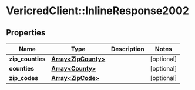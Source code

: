 # VericredClient::InlineResponse2002

## Properties
Name | Type | Description | Notes
------------ | ------------- | ------------- | -------------
**zip_counties** | [**Array&lt;ZipCounty&gt;**](ZipCounty.md) |  | [optional] 
**counties** | [**Array&lt;County&gt;**](County.md) |  | [optional] 
**zip_codes** | [**Array&lt;ZipCode&gt;**](ZipCode.md) |  | [optional] 


